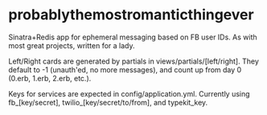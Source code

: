 probablythemostromanticthingever
================================

Sinatra+Redis app for ephemeral messaging based on FB user IDs. As with most great projects, written for a lady.

Left/Right cards are generated by partials in views/partials/[left/right]. They default to -1 (unauth'ed, no more messages), and count up from day 0 (0.erb, 1.erb, 2.erb, etc.).

Keys for services are expected in config/application.yml. Currently using fb_[key/secret], twilio_[key/secret/to/from], and typekit_key.
